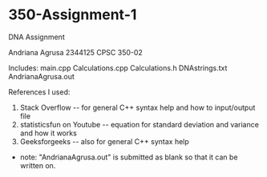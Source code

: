 # 350-Assignment-1
DNA Assignment

Andriana Agrusa
2344125
CPSC 350-02

Includes:
main.cpp
Calculations.cpp
Calculations.h
DNAstrings.txt
AndrianaAgrusa.out

References I used:
1. Stack Overflow -- for general C++ syntax help and how to input/output file
2. statisticsfun on Youtube -- equation for standard deviation and variance and how it works
3. Geeksforgeeks -- also for general C++ syntax help

* note: "AndrianaAgrusa.out" is submitted as blank so that it can be written on.
